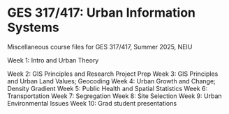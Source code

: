 # GES 317/417: Urban Information Systems
Miscellaneous course files for GES 317/417, Summer 2025, NEIU

Week 1: Intro and Urban Theory

Week 2: GIS Principles and Research Project Prep
Week 3: GIS Principles and Urban Land Values; Geocoding
Week 4: Urban Growth and Change; Density Gradient
Week 5: Public Health and Spatial Statistics 
Week 6: Transportation
Week 7: Segregation
Week 8: Site Selection
Week 9: Urban Environmental Issues
Week 10: Grad student presentations
